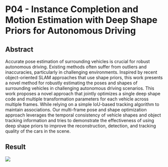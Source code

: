 # P04 - Instance Completion and Motion Estimation with Deep Shape Priors for Autonomous Driving


## Abstract
Accurate pose estimation of surrounding vehicles is crucial for robust autonomous driving. Existing methods often suffer from outliers and inaccuracies, particularly in challenging environments. Inspired by recent object-oriented SLAM approaches that use shape priors, this work presents a novel method for robustly estimating the poses and shapes of surrounding vehicles in challenging autonomous driving scenarios. This work proposes a novel approach that jointly optimizes a single deep shape code and multiple transformation parameters for each vehicle across multiple frames. While relying on a simple IoU-based tracking algorithm to maintain associations. Our multi-frame pose and shape optimization approach leverages the temporal consistency of vehicle shapes and object tracking information and tries to demonstrate the effectiveness of using deep shape priors to improve the reconstruction, detection, and tracking quality of the cars in the scene.

## Result

![](https://github.com/ohmohmpr/P04_Instance-Completion-and-Motion-Estimation-with-Deep-Shape-Priors-for-Autonomous-Driving/img/blue_car_in_a_scene.gif)
